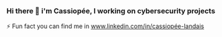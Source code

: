 ### Hi there 👋 i'm Cassiopée, I working on cybersecurity projects 
⚡ Fun fact you can find me in www.linkedin.com/in/cassiopée-landais

<!--
**cassiopee-landais/cassiopee-landais** is a ✨ _special_ ✨ repository because its `README.md` (this file) appears on your GitHub profile.

Here are some ideas to get you started:

- 🔭 I’m currently working on ...
- 🌱 I’m currently learning ...
- 👯 I’m looking to collaborate on ...
- 🤔 I’m looking for help with ...
- 💬 Ask me about ...
- 📫 How to reach me: ...
- 😄 Pronouns: ...
- ⚡ Fun fact: ...
-->
